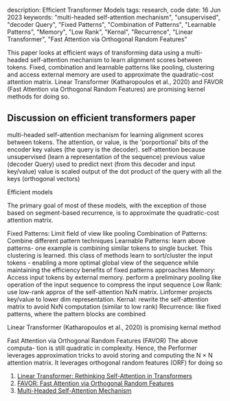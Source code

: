 description: Efficient Transformer Models
tags: research, code
date: 16 Jun 2023
keywords: "multi-headed self-attention mechanism", "unsupervised", "decoder Query", "Fixed Patterns", "Combination of Patterns", "Learnable Patterns", "Memory", "Low Rank", "Kernal", "Recurrence", "Linear Transformer", "Fast Attention via Orthogonal Random Features"

This paper looks at efficient ways of transforming data using a multi-headed self-attention mechanism to learn alignment scores between tokens. Fixed, combination and learnable patterns like pooling, clustering and access external memory are used to approximate the quadratic-cost attention matrix. Linear Transformer (Katharopoulos et al., 2020) and FAVOR (Fast Attention via Orthogonal Random Features) are promising kernel methods for doing so.

## Discussion on efficient transformers paper
multi-headed self-attention mechanism for learning alignment scores between tokens. The attention, or value, is the 'porportional' bits of the encoder key values (the query is the decoder). self-attention because unsupervised (learn a representation of the sequence)
previous value (decoder Query) used to predict next (from this decoder and input key/value)
value is scaled output of the dot product of the query with all the keys (orthogonal vectors)

Efficient models

The primary goal of most of these models, with the exception of those based on segment-based recurrence, is to approximate the 
quadratic-cost attention matrix.

Fixed Patterns: Limit field of view like pooling
Combination of Patterns: Combine different pattern techniques
Learnable Patterns: learn above patterns- one example is combining similar tokens to single bucket. This clustering is learned. this class of methods learn to sort/cluster the input tokens - enabling a more optimal global view of the sequence while maintaining the efficiency benefits of fixed patterns approaches
Memory: Access input tokens by external memory. perform a preliminary pooling like operation of the input sequence to compress the input sequence
Low Rank: use low-rank approx of the self-attention NxN matrix. Linformer projects key/value to lower dim representation.
Kernal: rewrite the self-attention matrix to avoid NxN computation (similar to low rank)
Recurrence: like fixed patterns, where the pattern blocks are combined

Linear Transformer (Katharopoulos et al., 2020) is promising kernal method

Fast Attention via Orthogonal Random Features (FAVOR) The above computa- tion is still quadratic in complexity. Hence, the Performer leverages approximation tricks to avoid storing and computing the N × N attention matrix. It leverages orthogonal random features (ORF) for doing so



1. [Linear Transformer: Rethinking Self-Attention in Transformers](https://arxiv.org/abs/2006.16236)
2. [FAVOR: Fast Attention via Orthogonal Random Features](https://arxiv.org/abs/2006.15418)
3. [Multi-Headed Self-Attention Mechanism](https://arxiv.org/pdf/1706.03762.pdf)
